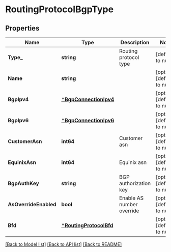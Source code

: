 # RoutingProtocolBgpType

## Properties
Name | Type | Description | Notes
------------ | ------------- | ------------- | -------------
**Type_** | **string** | Routing protocol type | [default to null]
**Name** | **string** |  | [optional] [default to null]
**BgpIpv4** | [***BgpConnectionIpv4**](BGPConnectionIpv4.md) |  | [optional] [default to null]
**BgpIpv6** | [***BgpConnectionIpv6**](BGPConnectionIpv6.md) |  | [optional] [default to null]
**CustomerAsn** | **int64** | Customer asn | [optional] [default to null]
**EquinixAsn** | **int64** | Equinix asn | [optional] [default to null]
**BgpAuthKey** | **string** | BGP authorization key | [optional] [default to null]
**AsOverrideEnabled** | **bool** | Enable AS number override | [optional] [default to null]
**Bfd** | [***RoutingProtocolBfd**](RoutingProtocolBFD.md) |  | [optional] [default to null]

[[Back to Model list]](../README.md#documentation-for-models) [[Back to API list]](../README.md#documentation-for-api-endpoints) [[Back to README]](../README.md)

